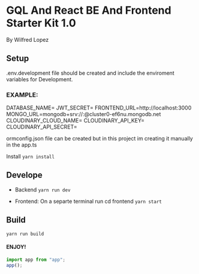 # GQL And React BE And Frontend Starter Kit 1.0

By Wilfred Lopez

## Setup

.env.development file should be created and include the enviroment variables for Development.

### EXAMPLE:

DATABASE_NAME=<YOUR DATABASE NAME IN MONGO DB>
JWT_SECRET=<YOUR JWT SECRET>
FRONTEND_URL=http://localhost:3000
MONGO_URL=mongodb+srv://<YOUR USERNAME>:<YOUR PASSWORD>@cluster0-ef6nu.mongodb.net
CLOUDINARY_CLOUD_NAME=<YOUR CLOUD NAME>
CLOUDINARY_API_KEY=<YOUR CLOUDINARY API KEY>
CLOUDINARY_API_SECRET=<YOUR CLOUDINARY API SECRET>

ormconfig.json file can be created but in this project im creating it manually in the app.ts

Install `yarn install`

## Develope

- Backend `yarn run dev`

- Frontend: On a separte terminal run cd frontend `yarn start`

## Build

`yarn run build`

#### ENJOY!

```javascript
import app from "app";
app();
```
